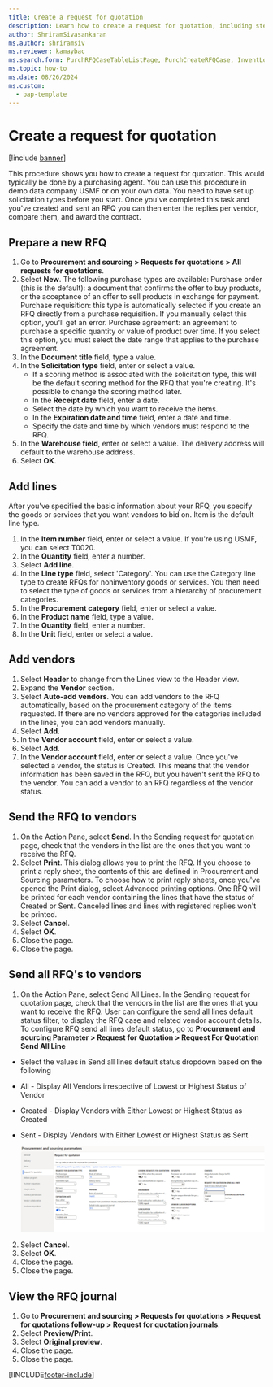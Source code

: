 ```yaml
---
title: Create a request for quotation
description: Learn how to create a request for quotation, including step-by-step processes for preparing new RFQs, adding lines, and adding vendors.
author: ShriramSivasankaran
ms.author: shriramsiv
ms.reviewer: kamaybac
ms.search.form: PurchRFQCaseTableListPage, PurchCreateRFQCase, InventLocationIdLookup, PurchRFQCaseTable, InventItemIdLookupSimple, EcoResCategorySingleLookup, UnitOfMeasureLookup, PurchRFQEditLines, PurchRFQEditLinesPrintOptions, VendRFQJournal, SrsReportViewerForm
ms.topic: how-to
ms.date: 08/26/2024
ms.custom: 
  - bap-template
---
```


# Create a request for quotation

[!include [banner](../../includes/banner.md)]

This procedure shows you how to create a request for quotation. This would typically be done by a purchasing agent. You can use this procedure in demo data company USMF or on your own data. You need to have set up solicitation types before you start. Once you've completed this task and you've created and sent an RFQ you can then enter the replies per vendor, compare them, and award the contract.

## Prepare a new RFQ

1. Go to **Procurement and sourcing > Requests for quotations > All requests for quotations**.
2. Select **New**.
    The following purchase types are available: Purchase order (this is the default): a document that confirms the offer to buy products, or the acceptance of an offer to sell products in exchange for payment. Purchase requisition: this type is automatically selected if you create an RFQ directly from a purchase requisition. If you manually select this option, you'll get an error. Purchase agreement: an agreement to purchase a specific quantity or value of product over time. If you select this option, you must select the date range that applies to the purchase agreement.  
3. In the **Document title** field, type a value.
4. In the **Solicitation type** field, enter or select a value.
    + If a scoring method is associated with the solicitation type, this will be the default scoring method for the RFQ that you're creating. It's possible to change the scoring method later.  
    + In the **Receipt date** field, enter a date.  
    + Select the date by which you want to receive the items.  
    + In the **Expiration date and time** field, enter a date and time.  
    + Specify the date and time by which vendors must respond to the RFQ.  
5. In the **Warehouse field**, enter or select a value. The delivery address will default to the warehouse address.  
6. Select **OK**.

## Add lines

After you've specified the basic information about your RFQ, you specify the goods or services that you want vendors to bid on. Item is the default line type.

1. In the **Item number** field, enter or select a value. If you're using USMF, you can select T0020.  
2. In the **Quantity** field, enter a number.
3. Select **Add line**.
4. In the **Line type** field, select 'Category'. You can use the Category line type to create RFQs for noninventory goods or services. You then need to select the type of goods or services from a hierarchy of procurement categories.  
5. In the **Procurement category** field, enter or select a value.
6. In the **Product name** field, type a value.
7. In the **Quantity** field, enter a number.
8. In the **Unit** field, enter or select a value.

## Add vendors

1. Select **Header** to change from the Lines view to the Header view.
2. Expand the **Vendor** section.
3. Select **Auto-add vendors**. You can add vendors to the RFQ automatically, based on the procurement category of the items requested. If there are no vendors approved for the categories included in the lines, you can add vendors manually.  
4. Select **Add**.
5. In the **Vendor account** field, enter or select a value.
6. Select **Add**.
7. In the **Vendor account** field, enter or select a value. Once you've selected a vendor, the status is Created. This means that the vendor information has been saved in the RFQ, but you haven't sent the RFQ to the vendor. You can add a vendor to an RFQ regardless of the vendor status.  

## Send the RFQ to vendors

1. On the Action Pane, select **Send**. In the Sending request for quotation page, check that the vendors in the list are the ones that you want to receive the RFQ.  
2. Select **Print**. This dialog allows you to print the RFQ. If you choose to print a reply sheet, the contents of this are defined in Procurement and Sourcing parameters. To choose how to print reply sheets, once you've opened the Print dialog, select Advanced printing options. One RFQ will be printed for each vendor containing the lines that have the status of Created or Sent. Canceled lines and lines with registered replies won't be printed.
3. Select **Cancel**.
4. Select **OK**.
5. Close the page.
6. Close the page.

## Send all RFQ's to vendors

1. On the Action Pane, select Send All Lines. In the Sending request for quotation page, check that the vendors in the list are the ones that you want to receive the RFQ. 
User can configure the send all lines default status filter, to display the RFQ case and related vendor account details. To configure RFQ send all lines default status, go to **Procurement and sourcing Parameter > Request for Quotation > Request For Quotation Send All Line**
+ Select the values in Send all lines default status dropdown based on the following 
+ All - Display All Vendors irrespective of Lowest or Highest Status of Vendor
+ Created - Display Vendors with Either Lowest or Highest Status as Created
+ Sent - Display Vendors with Either Lowest or Highest Status as Sent

     <img src=../media/RFQ.png>

2. Select **Cancel**.
3. Select **OK**.
4. Close the page.
5. Close the page.

## View the RFQ journal

1. Go to **Procurement and sourcing > Requests for quotations > Request for quotations follow-up > Request for quotation journals**.
2. Select **Preview/Print**.
3. Select **Original preview**.
4. Close the page.
5. Close the page.

[!INCLUDE[footer-include](../../../includes/footer-banner.md)]
